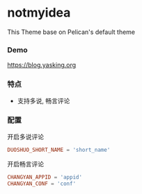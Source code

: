 # notmyidea

This Theme base on Pelican's default theme

### Demo

https://blog.yasking.org

### 特点

- 支持多说, 畅言评论


### 配置

开启多说评论

```conf
DUOSHUO_SHORT_NAME = 'short_name'
```

开启畅言评论

```conf
CHANGYAN_APPID = 'appid'
CHANGYAN_CONF = 'conf'
```
